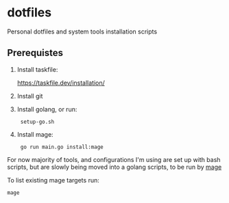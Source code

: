 # dotfiles
Personal dotfiles and system tools installation scripts


## Prerequistes

1. Install taskfile:

   https://taskfile.dev/installation/

2. Install git

1. Install golang, or run:

        setup-go.sh

2. Install mage:

        go run main.go install:mage



For now majority of tools, and configurations I'm using are set up with bash scripts, but are slowly being moved into a golang scripts, to be run by [mage](https://magefile.org/)

To list existing mage targets run:

    mage